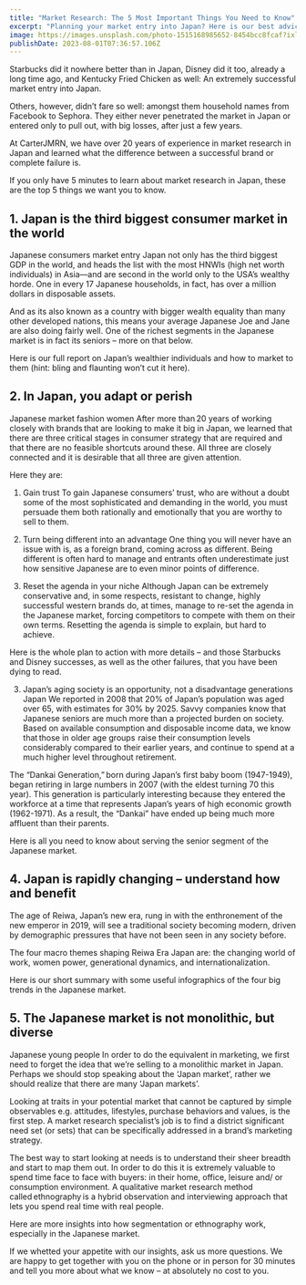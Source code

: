 ```yaml
---
title: "Market Research: The 5 Most Important Things You Need to Know"
excerpt: "Planning your market entry into Japan? Here is our best advice. "
image: https://images.unsplash.com/photo-1515168985652-8454bcc8fcaf?ixlib=rb-4.0.3&ixid=M3wxMjA3fDB8MHxwaG90by1wYWdlfHx8fGVufDB8fHx8fA%3D%3D&auto=format&fit=crop&w=2340&q=80
publishDate: 2023-08-01T07:36:57.106Z
---
```

Starbucks did it nowhere better than in Japan, Disney did it too, already a long time ago, and Kentucky Fried Chicken as well: An extremely successful market entry into Japan.  

 Others, however, didn’t fare so well: amongst them household names from Facebook to Sephora. They either never penetrated the market in Japan or entered only to pull out, with big losses, after just a few years. 

At CarterJMRN, we have over 20 years of experience in market research in Japan and learned what the difference between a successful brand or complete failure is.  

If you only have 5 minutes to learn about market research in Japan, these are the top 5 things we want you to know. 

## 1. Japan is the third biggest consumer market in the world 
Japanese consumers market entry
Japan not only has the third biggest GDP in the world, and heads the list with the most HNWIs (high net worth individuals) in Asia—and are second in the world only to the USA’s wealthy horde. One in every 17 Japanese households, in fact, has over a million dollars in disposable assets.   

And as its also known as a country with bigger wealth equality than many other developed nations, this means your average Japanese Joe and Jane are also doing fairly well. One of the richest segments in the Japanese market is in fact its seniors – more on that below. 

Here is our full report on Japan’s wealthier individuals and how to market to them (hint: bling and flaunting won’t cut it here). 

## 2. In Japan, you adapt or perish
Japanese market fashion women
After more than 20 years of working closely with brands that are looking to make it big in Japan, we learned that there are three critical stages in consumer strategy that are required and that there are no feasible shortcuts around these. All three are closely connected and it is desirable that all three are given attention.  

Here they are: 

1) Gain trust 
To gain Japanese consumers’ trust, who are without a doubt some of the most sophisticated and demanding in the world, you must persuade them both rationally and emotionally that you are worthy to sell to them. 

 2) Turn being different into an advantage 
One thing you will never have an issue with is, as a foreign brand, coming across as different. Being different is often hard to manage and entrants often underestimate just how sensitive Japanese are to even minor points of difference. 

3) Reset the agenda in your niche 
Although Japan can be extremely conservative and, in some respects, resistant to change, highly successful western brands do, at times, manage to re-set the agenda in the Japanese market, forcing competitors to compete with them on their own terms. Resetting the agenda is simple to explain, but hard to achieve. 

Here is the whole plan to action with more details – and those Starbucks and Disney successes, as well as the other failures, that you have been dying to read.

3) Japan’s aging society is an opportunity, not a disadvantage 
generations Japan
We reported in 2008 that 20% of Japan’s population was aged over 65, with estimates for 30% by 2025. Savvy companies know that Japanese seniors are much more than a projected burden on society. Based on available consumption and disposable income data, we know that those in older age groups  raise their consumption levels considerably compared to their earlier years, and continue to spend at a much higher level throughout retirement.  

The “Dankai Generation,” born during Japan’s first baby boom (1947-1949), began retiring in large numbers in 2007 (with the eldest turning 70 this year). This generation is particularly interesting because they entered the workforce at a time that represents Japan’s years of high economic growth (1962-1971). As a result, the “Dankai” have ended up being much more affluent than their parents. 

Here is all you need to know about serving the senior segment of the Japanese market. 

## 4. Japan is rapidly changing – understand how and benefit 

The age of Reiwa, Japan’s new era, rung in with the enthronement of the new emperor in 2019, will see a traditional society becoming modern, driven by demographic pressures that have not been seen in any society before. 

The four macro themes shaping Reiwa Era Japan are: the changing world of work, women power, generational dynamics, and internationalization. 

Here is our short summary with some useful infographics of the four big trends in the Japanese market.  

## 5. The Japanese market is not monolithic, but diverse 
Japanese young people
In order to do the equivalent in marketing, we first need to forget the idea that we’re selling to a monolithic market in Japan. Perhaps we should stop speaking about the ‘Japan market’, rather we should realize that there are many ‘Japan markets’. 

Looking at traits in your potential market that cannot be captured by simple observables e.g. attitudes, lifestyles, purchase behaviors and values, is the first step. A market research specialist’s job is to find a district significant need set (or sets) that can be specifically addressed in a brand’s marketing strategy.  

The best way to start looking at needs is to understand their sheer breadth and start to map them out. In order to do this it is extremely valuable to spend time face to face with buyers: in their home, office, leisure and/ or consumption environment. A qualitative market research method called ethnography is a hybrid observation and interviewing approach that lets you spend real time with real people.  

Here are more insights into how segmentation or ethnography work, especially in the Japanese market. 

If we whetted your appetite with our insights, ask us more questions. We are happy to get together with you on the phone or in person for 30 minutes and tell you more about what we know – at absolutely no cost to you.
